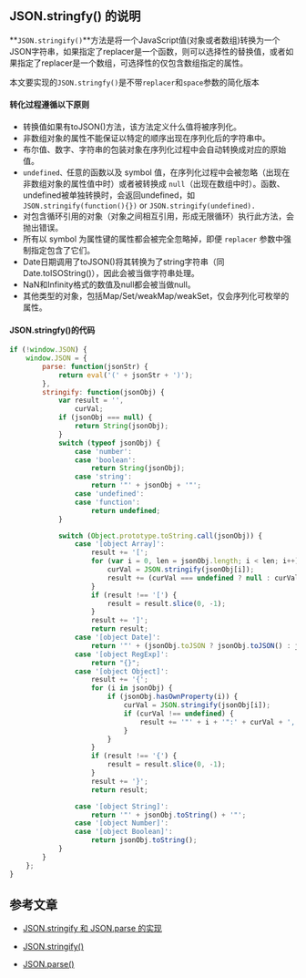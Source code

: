 ## JSON.stringfy() 的说明

**`JSON.stringify()`**方法是将一个JavaScript值(对象或者数组)转换为一个 JSON字符串，如果指定了replacer是一个函数，则可以选择性的替换值，或者如果指定了replacer是一个数组，可选择性的仅包含数组指定的属性。

本文要实现的`JSON.stringfy()`是不带`replacer`和`space`参数的简化版本



#### 转化过程遵循以下原则

- 转换值如果有toJSON()方法，该方法定义什么值将被序列化。
- 非数组对象的属性不能保证以特定的顺序出现在序列化后的字符串中。
- 布尔值、数字、字符串的包装对象在序列化过程中会自动转换成对应的原始值。
- `undefined、`任意的函数以及 symbol 值，在序列化过程中会被忽略（出现在非数组对象的属性值中时）或者被转换成 `null`（出现在数组中时）。函数、undefined被单独转换时，会返回undefined，如`JSON.stringify(function(){})` or `JSON.stringify(undefined).`
- 对包含循环引用的对象（对象之间相互引用，形成无限循环）执行此方法，会抛出错误。
- 所有以 symbol 为属性键的属性都会被完全忽略掉，即便 `replacer` 参数中强制指定包含了它们。
- Date日期调用了toJSON()将其转换为了string字符串（同Date.toISOString()），因此会被当做字符串处理。
- NaN和Infinity格式的数值及null都会被当做null。
- 其他类型的对象，包括Map/Set/weakMap/weakSet，仅会序列化可枚举的属性。


#### JSON.stringfy()的代码

```javascript
if (!window.JSON) {
    window.JSON = {
        parse: function(jsonStr) {
            return eval('(' + jsonStr + ')');
        },
        stringify: function(jsonObj) {
            var result = '',
                curVal;
            if (jsonObj === null) {
                return String(jsonObj);
            }
            switch (typeof jsonObj) {
                case 'number':
                case 'boolean':
                    return String(jsonObj);
                case 'string':
                    return '"' + jsonObj + '"';
                case 'undefined':
                case 'function':
                    return undefined;
            }

            switch (Object.prototype.toString.call(jsonObj)) {
                case '[object Array]':
                    result += '[';
                    for (var i = 0, len = jsonObj.length; i < len; i++) {
                        curVal = JSON.stringify(jsonObj[i]);
                        result += (curVal === undefined ? null : curVal) + ",";
                    }
                    if (result !== '[') {
                        result = result.slice(0, -1);
                    }
                    result += ']';
                    return result;
                case '[object Date]':
                    return '"' + (jsonObj.toJSON ? jsonObj.toJSON() : jsonObj.toString()) + '"';
                case '[object RegExp]':
                    return "{}";
                case '[object Object]':
                    result += '{';
                    for (i in jsonObj) {
                        if (jsonObj.hasOwnProperty(i)) {
                            curVal = JSON.stringify(jsonObj[i]);
                            if (curVal !== undefined) {
                                result += '"' + i + '":' + curVal + ',';
                            }
                        }
                    }
                    if (result !== '{') {
                        result = result.slice(0, -1);
                    }
                    result += '}';
                    return result;

                case '[object String]':
                    return '"' + jsonObj.toString() + '"';
                case '[object Number]':
                case '[object Boolean]':
                    return jsonObj.toString();
            }
        }
    };
}
```





## 参考文章

* [JSON.stringify 和 JSON.parse 的实现](https://www.jianshu.com/p/f1c8bcd16f71)
* [JSON.stringify()](https://developer.mozilla.org/zh-CN/docs/Web/JavaScript/Reference/Global_Objects/JSON/stringify)

* [JSON.parse()](https://developer.mozilla.org/zh-CN/docs/Web/JavaScript/Reference/Global_Objects/JSON/parse)